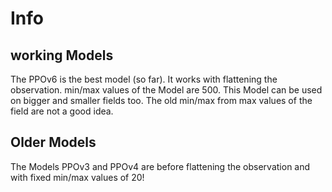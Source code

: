 # Info

## working Models
The PPOv6 is the best model (so far). It works with flattening the observation. min/max values of the Model are 500. This Model can be used on bigger and smaller fields too. The old min/max from max values of the field are not a good idea.

## Older Models 
The Models PPOv3 and PPOv4 are before flattening the observation and with fixed min/max values of 20!
